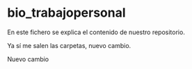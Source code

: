 # bio_trabajopersonal

En este fichero se explica el contenido de nuestro repositorio.

Ya sí me salen las carpetas, nuevo cambio.

Nuevo cambio
